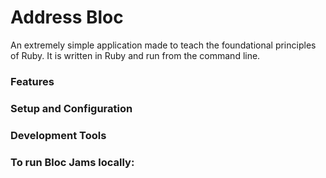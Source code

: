 # Address Bloc

An extremely simple application made to teach the foundational principles of Ruby. It is written in Ruby and run from the command line.

### Features

### Setup and Configuration

### Development Tools

### To run Bloc Jams locally:
